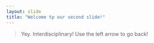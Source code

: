 ```yaml
---
layout: slide
title: "Welcome tp our second slide!"
---
```

> Yey. Interdisciplinary!
Use the left arrow to go back!
